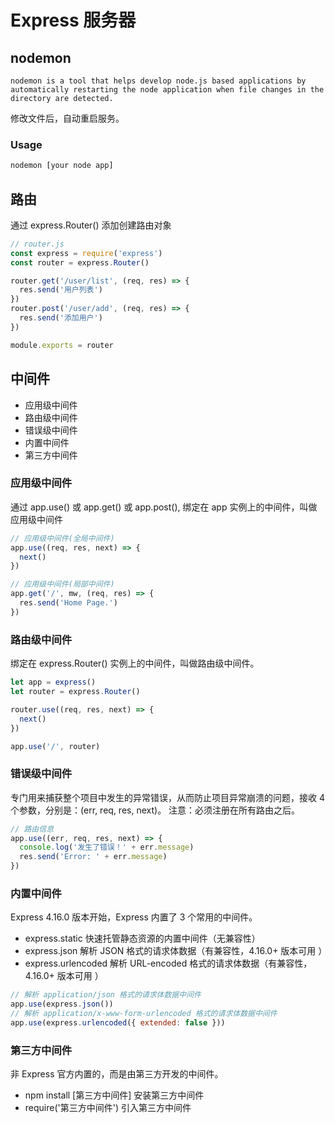 # Express 服务器

## nodemon

`nodemon is a tool that helps develop node.js based applications by automatically restarting the node application when file changes in the directory are detected.`

修改文件后，自动重启服务。

### Usage

```sh
nodemon [your node app]
```

## 路由

通过 express.Router() 添加创建路由对象

```javascript
// router.js
const express = require('express')
const router = express.Router()

router.get('/user/list', (req, res) => {
  res.send('用户列表')
})
router.post('/user/add', (req, res) => {
  res.send('添加用户')
})

module.exports = router
```

## 中间件

- 应用级中间件
- 路由级中间件
- 错误级中间件
- 内置中间件
- 第三方中间件

### 应用级中间件

通过 app.use() 或 app.get() 或 app.post(), 绑定在 app 实例上的中间件，叫做应用级中间件

```javascript
// 应用级中间件(全局中间件)
app.use((req, res, next) => {
  next()
})

// 应用级中间件(局部中间件)
app.get('/', mw, (req, res) => {
  res.send('Home Page.')
})
```

### 路由级中间件

绑定在 express.Router() 实例上的中间件，叫做路由级中间件。

```javascript
let app = express()
let router = express.Router()

router.use((req, res, next) => {
  next()
})

app.use('/', router)
```

### 错误级中间件

专门用来捕获整个项目中发生的异常错误，从而防止项目异常崩溃的问题，接收 4 个参数，分别是：(err, req, res, next)。
注意：必须注册在所有路由之后。

```javascript
// 路由信息
app.use((err, req, res, next) => {
  console.log('发生了错误！' + err.message)
  res.send('Error: ' + err.message)
})
```

### 内置中间件

Express 4.16.0 版本开始，Express 内置了 3 个常用的中间件。

- express.static 快速托管静态资源的内置中间件（无兼容性）
- express.json 解析 JSON 格式的请求体数据（有兼容性，4.16.0+ 版本可用 ）
- express.urlencoded 解析 URL-encoded 格式的请求体数据（有兼容性，4.16.0+ 版本可用 ）

```javascript
// 解析 application/json 格式的请求体数据中间件
app.use(express.json())
// 解析 application/x-www-form-urlencoded 格式的请求体数据中间件
app.use(express.urlencoded({ extended: false }))
```

### 第三方中间件

非 Express 官方内置的，而是由第三方开发的中间件。

- npm install [第三方中间件] 安装第三方中间件
- require('第三方中间件') 引入第三方中间件

